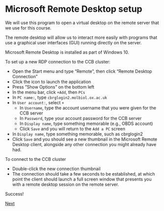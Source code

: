 # Microsoft Remote Desktop setup

We will use this program to open a virtual desktop
on the remote server that we use for this course.

The remote desktop will allow us to interact more easily with programs
that use a graphical user interfaces (GUI) running directly on the server.

Microsoft Remote Desktop is installed as part of Windows 10.

To set up a new RDP connection to the CCB cluster: 
- Open the Start menu and type “Remote”, then click “Remote Desktop Connection”
- Click the icon to launch the application
- Press ”Show Options” on the bottom left
- In the menu bar, click `+Add`, then `PCs`
- In `PC name:`, type `cbrglogin2.molbiol.ox.ac.uk`
- In `User account:`, select `+`
  + In `Username`, type the account username that you were given for the CCB server
  + In `Password`, type your account password for the CCB server
  + In `Display name`, type something memorable (e.g., OBDS account)
  + Click `Save` and you will return to the `Add a PC` screen
- In `Display name`, type something memorable, such as cbrglogin2
- Click `Save` and you should see a new thumbnail in the Microsoft Remote Desktop client,
alongside any other connection you might already have had.

To connect to the CCB cluster
- Double-click the new connection thumbnail
- The connection should take a few seconds to be established,
at which point the client should launch a full screen window
that presents you with a remote desktop session on the remote server.

Success!

[Next](filezilla.md)
